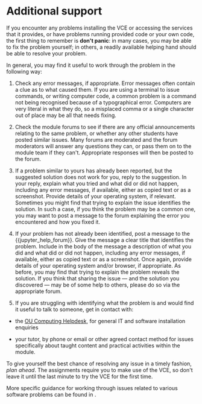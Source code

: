 # Additional support

If you encounter any problems installing the VCE or accessing the services that it provides, or have problems running provided code or your own code, the first thing to remember is **don't panic**: in many cases, you may be able to fix the problem yourself; in others, a readily available helping hand should be able to resolve your problem.

In general, you may find it useful to work through the problem in the following way:

1. Check any error messages, if appropriate. Error messages often contain a clue as to what caused them. If you are using a terminal to issue commands, or writing computer code, a common problem is a command not being recognised because of a typographical error. Computers are very literal in what they do, so a misplaced comma or a single character out of place may be all that needs fixing.

2. Check the module forums to see if there are any official announcements relating to the same problem, or whether any other students have posted similar issues. Many forums are moderated and the forum moderators will answer any questions they can, or pass them on to the module team if they can't. Appropriate responses will then be posted to the forum.

3. If a problem similar to yours has already been reported, but the suggested solution does not work for you, reply to the suggestion. In your reply, explain what you tried and what did or did not happen, including any error messages, if available, either as copied text or as a screenshot. Provide details of your operating system, if relevant. Sometimes you might find that trying to explain the issue identifies the solution. In such a case, if you think the problem may be a common one, you may want to post a message to the forum explaining the error you encountered and how you fixed it.

4. If your problem has not already been identified, post a message to the {{jupyter_help_forum}}. Give the message a clear title that identifies the problem. Include in the body of the message a description of what you did and what did or did not happen, including any error messages, if available, either as copied text or as a screenshot. Once again, provide details of your operating system and/or browser, if appropriate. As before, you may find that trying to  explain the problem reveals the solution. If you think that  sharing the issue — and the solution you discovered — may be of  some help to others, please do so via the appropriate forum.

5. If you are struggling with identifying what the problem is and would find it useful to talk to someone, get in contact with:

  - the [OU Computing Helpdesk](https://help.open.ac.uk/asking-for-help-with-it), for general IT and software installation enquiries

  - your tutor, by phone or email or other agreed contact method for issues specifically about taught content and practical activities within the module.

To give yourself the best chance of resolving any issue in a timely fashion, *plan ahead*. The assignments require you to make use of the VCE, so don't leave it until the last minute to try the VCE for the first time.

More specific guidance for working through issues related to various software problems can be found in [](g-troubleshooting.md#troubleshooting).

